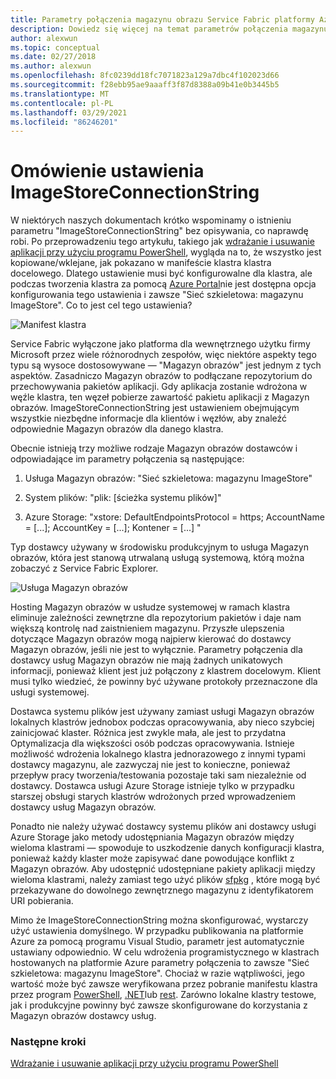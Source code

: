 ```yaml
---
title: Parametry połączenia magazynu obrazu Service Fabric platformy Azure
description: Dowiedz się więcej na temat parametrów połączenia magazynu obrazu, w tym ich zastosowań i aplikacji do klastra Service Fabric.
author: alexwun
ms.topic: conceptual
ms.date: 02/27/2018
ms.author: alexwun
ms.openlocfilehash: 8fc0239dd18fc7071823a129a7dbc4f102023d66
ms.sourcegitcommit: f28ebb95ae9aaaff3f87d8388a09b41e0b3445b5
ms.translationtype: MT
ms.contentlocale: pl-PL
ms.lasthandoff: 03/29/2021
ms.locfileid: "86246201"
---
```

# <a name="understand-the-imagestoreconnectionstring-setting"></a>Omówienie ustawienia ImageStoreConnectionString

W niektórych naszych dokumentach krótko wspominamy o istnieniu parametru "ImageStoreConnectionString" bez opisywania, co naprawdę robi. Po przeprowadzeniu tego artykułu, takiego jak [wdrażanie i usuwanie aplikacji przy użyciu programu PowerShell][10], wygląda na to, że wszystko jest kopiowane/wklejane, jak pokazano w manifeście klastra klastra docelowego. Dlatego ustawienie musi być konfigurowalne dla klastra, ale podczas tworzenia klastra za pomocą [Azure Portal][11]nie jest dostępna opcja konfigurowania tego ustawienia i zawsze "Sieć szkieletowa: magazynu ImageStore". Co to jest cel tego ustawienia?

![Manifest klastra][img_cm]

Service Fabric wyłączone jako platforma dla wewnętrznego użytku firmy Microsoft przez wiele różnorodnych zespołów, więc niektóre aspekty tego typu są wysoce dostosowywane — "Magazyn obrazów" jest jednym z tych aspektów. Zasadniczo Magazyn obrazów to podłączane repozytorium do przechowywania pakietów aplikacji. Gdy aplikacja zostanie wdrożona w węźle klastra, ten węzeł pobierze zawartość pakietu aplikacji z Magazyn obrazów. ImageStoreConnectionString jest ustawieniem obejmującym wszystkie niezbędne informacje dla klientów i węzłów, aby znaleźć odpowiednie Magazyn obrazów dla danego klastra.

Obecnie istnieją trzy możliwe rodzaje Magazyn obrazów dostawców i odpowiadające im parametry połączenia są następujące:

1. Usługa Magazyn obrazów: "Sieć szkieletowa: magazynu ImageStore"

2. System plików: "plik: [ścieżka systemu plików]"

3. Azure Storage: "xstore: DefaultEndpointsProtocol = https; AccountName = [...]; AccountKey = [...]; Kontener = [...] "

Typ dostawcy używany w środowisku produkcyjnym to usługa Magazyn obrazów, która jest stanową utrwalaną usługą systemową, którą można zobaczyć z Service Fabric Explorer. 

![Usługa Magazyn obrazów][img_is]

Hosting Magazyn obrazów w usłudze systemowej w ramach klastra eliminuje zależności zewnętrzne dla repozytorium pakietów i daje nam większą kontrolę nad zaistnieniem magazynu. Przyszłe ulepszenia dotyczące Magazyn obrazów mogą najpierw kierować do dostawcy Magazyn obrazów, jeśli nie jest to wyłącznie. Parametry połączenia dla dostawcy usług Magazyn obrazów nie mają żadnych unikatowych informacji, ponieważ klient jest już połączony z klastrem docelowym. Klient musi tylko wiedzieć, że powinny być używane protokoły przeznaczone dla usługi systemowej.

Dostawca systemu plików jest używany zamiast usługi Magazyn obrazów lokalnych klastrów jednobox podczas opracowywania, aby nieco szybciej zainicjować klaster. Różnica jest zwykle mała, ale jest to przydatna Optymalizacja dla większości osób podczas opracowywania. Istnieje możliwość wdrożenia lokalnego klastra jednorazowego z innymi typami dostawcy magazynu, ale zazwyczaj nie jest to konieczne, ponieważ przepływ pracy tworzenia/testowania pozostaje taki sam niezależnie od dostawcy. Dostawca usługi Azure Storage istnieje tylko w przypadku starszej obsługi starych klastrów wdrożonych przed wprowadzeniem dostawcy usług Magazyn obrazów.

Ponadto nie należy używać dostawcy systemu plików ani dostawcy usługi Azure Storage jako metody udostępniania Magazyn obrazów między wieloma klastrami — spowoduje to uszkodzenie danych konfiguracji klastra, ponieważ każdy klaster może zapisywać dane powodujące konflikt z Magazyn obrazów. Aby udostępnić udostępniane pakiety aplikacji między wieloma klastrami, należy zamiast tego użyć plików [sfpkg][12] , które mogą być przekazywane do dowolnego zewnętrznego magazynu z identyfikatorem URI pobierania.

Mimo że ImageStoreConnectionString można skonfigurować, wystarczy użyć ustawienia domyślnego. W przypadku publikowania na platformie Azure za pomocą programu Visual Studio, parametr jest automatycznie ustawiany odpowiednio. W celu wdrożenia programistycznego w klastrach hostowanych na platformie Azure parametry połączenia to zawsze "Sieć szkieletowa: magazynu ImageStore". Chociaż w razie wątpliwości, jego wartość może być zawsze weryfikowana przez pobranie manifestu klastra przez program [PowerShell](/powershell/module/servicefabric/get-servicefabricclustermanifest), [.NET](/previous-versions/azure/reference/mt161375(v=azure.100))lub [rest](/rest/api/servicefabric/get-a-cluster-manifest). Zarówno lokalne klastry testowe, jak i produkcyjne powinny być zawsze skonfigurowane do korzystania z Magazyn obrazów dostawcy usług.

### <a name="next-steps"></a>Następne kroki
[Wdrażanie i usuwanie aplikacji przy użyciu programu PowerShell][10]

<!--Image references-->
[img_is]: ./media/service-fabric-image-store-connection-string/image_store_service.png
[img_cm]: ./media/service-fabric-image-store-connection-string/cluster_manifest.png

[10]: service-fabric-deploy-remove-applications.md
[11]: service-fabric-cluster-creation-via-portal.md
[12]: service-fabric-package-apps.md#create-an-sfpkg
